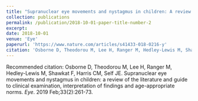 ```yaml
---
title: "Supranuclear eye movements and nystagmus in children: A review of the literature and guide to clinical examination, interpretation of findings and age-appropriate norms"
collection: publications
permalink: /publication/2018-10-01-paper-title-number-2
excerpt: 
date: 2018-10-01
venue: 'Eye'
paperurl: 'https://www.nature.com/articles/s41433-018-0216-y'
citation: 'Osborne D, Theodorou M, Lee H, Ranger M, Hedley-Lewis M, Shawkat F, Harris CM, Self JE. Supranuclear eye movements and nystagmus in children: a review of the literature and guide to clinical examination, interpretation of findings and age-appropriate norms. <i>Eye</i>. 2019 Feb;33(2):261-73.'
---
```


Recommended citation: Osborne D, Theodorou M, Lee H, Ranger M, Hedley-Lewis M, Shawkat F, Harris CM, Self JE. Supranuclear eye movements and nystagmus in children: a review of the literature and guide to clinical examination, interpretation of findings and age-appropriate norms. <i>Eye</i>. 2019 Feb;33(2):261-73.